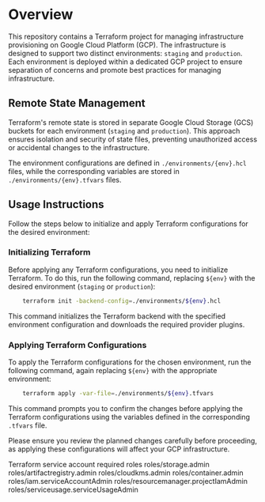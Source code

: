 # Overview

This repository contains a Terraform project for managing infrastructure provisioning on Google Cloud Platform (GCP). The infrastructure is designed to support two distinct environments: `staging` and `production`. Each environment is deployed within a dedicated GCP project to ensure separation of concerns and promote best practices for managing infrastructure.

## Remote State Management

Terraform's remote state is stored in separate Google Cloud Storage (GCS) buckets for each environment (`staging` and `production`). This approach ensures isolation and security of state files, preventing unauthorized access or accidental changes to the infrastructure.

The environment configurations are defined in `./environments/{env}.hcl` files, while the corresponding variables are stored in `./environments/{env}.tfvars` files.

## Usage Instructions

Follow the steps below to initialize and apply Terraform configurations for the desired environment:

### Initializing Terraform

Before applying any Terraform configurations, you need to initialize Terraform. To do this, run the following command, replacing `${env}` with the desired environment (`staging` or `production`):

```bash
    terraform init -backend-config=./environments/${env}.hcl
```

This command initializes the Terraform backend with the specified environment configuration and downloads the required provider plugins.

### Applying Terraform Configurations

To apply the Terraform configurations for the chosen environment, run the following command, again replacing `${env}` with the appropriate environment:

```bash
    terraform apply -var-file=./environments/${env}.tfvars
```

This command prompts you to confirm the changes before applying the Terraform configurations using the variables defined in the corresponding `.tfvars` file.

Please ensure you review the planned changes carefully before proceeding, as applying these configurations will affect your GCP infrastructure.

Terraform service account required roles
roles/storage.admin
roles/artifactregistry.admin
roles/cloudkms.admin
roles/container.admin
roles/iam.serviceAccountAdmin
roles/resourcemanager.projectIamAdmin
roles/serviceusage.serviceUsageAdmin
